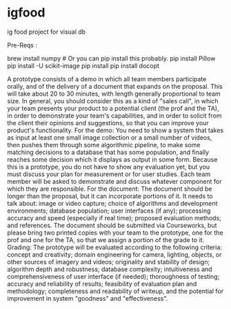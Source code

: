 # igfood
ig food project for visual db

Pre-Reqs : 

brew install numpy # Or you can pip install this probably.
pip install Pillow
pip install -U scikit-image
pip install 
pip install docopt

A prototype consists of a demo in which all team members participate orally, and of the delivery of a document that expands on the proposal.  This will take about 20 to 30 minutes, with length generally proportional to team size.
In general, you should consider this as a kind of "sales call", in which your team presents your product to a potential client (the prof and the TA), in order to demonstrate your team's capabilities, and in order to solicit from the client their opinions and suggestions, so that you can improve your product's functionality.
For the demo:
You need to show a system that takes as input at least one small image collection or a small number of videos, then pushes them through some algorithmic pipeline, to make some matching decisions to a database that has some population, and finally reaches some decision which it displays as output in some form.  Because this is a prototype, you do not have to show any evaluation yet, but you must discuss your plan for measurement or for user studies.  Each team member will be asked to demonstrate and discuss whatever component for which they are responsible.
For the document:
The document should be longer than the proposal, but it can incorporate portions of it.  It needs to talk about: image or video capture; choice of algorithms and development environments; database population; user interfaces (if any); processing accuracy and speed (especially if real time); proposed evaluation methods; and references.  The document should be submitted via Courseworks, but please bring two printed copies with your team to the prototype, one for the prof and one for the TA, so that we assign a portion of the grade to it.
Grading:
The prototype will be evaluated according to the following criteria: concept and creativity; domain engineering for camera, lighting, objects, or other sources of imagery and videos; originality and stability of design; algorithm depth and robustness; database complexity; intuitiveness and comprehensiveness of user interface (if needed); thoroughness of testing; accuracy and reliability of results; feasibility of evaluation plan and methodology; completeness and readability of writeup, and the potential for improvement in system "goodness" and "effectiveness".
